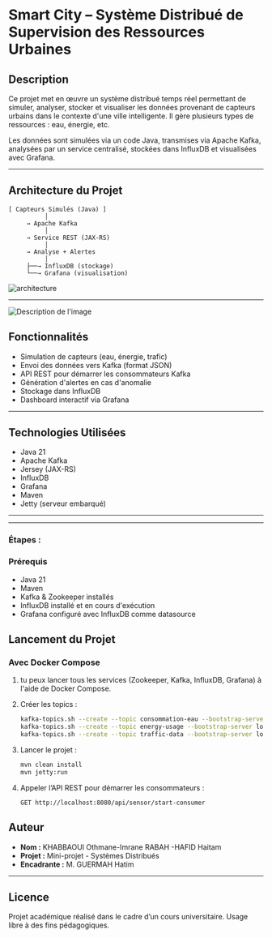 
#  Smart City – Système Distribué de Supervision des Ressources Urbaines

##  Description

Ce projet met en œuvre un système distribué temps réel permettant de simuler, analyser, stocker et visualiser les données provenant de capteurs urbains dans le contexte d'une ville intelligente. Il gère plusieurs types de ressources : eau, énergie, etc.

Les données sont simulées via un code Java, transmises via Apache Kafka, analysées par un service centralisé, stockées dans InfluxDB et visualisées avec Grafana.

---

##  Architecture du Projet

```
[ Capteurs Simulés (Java) ]
          │
     → Apache Kafka
          │
     → Service REST (JAX-RS)
          │
     → Analyse + Alertes
          │
     ├──→ InfluxDB (stockage)
     └──→ Grafana (visualisation)
```
![architecture](https://github.com/user-attachments/assets/73c5f0ff-a34b-497b-8c78-aa0bcd276f48)

---
![Description de l'image](assets/images/mon-image.png)


##  Fonctionnalités

-  Simulation de capteurs (eau, énergie, trafic)
-  Envoi des données vers Kafka (format JSON)
-  API REST pour démarrer les consommateurs Kafka
-  Génération d'alertes en cas d'anomalie
-  Stockage dans InfluxDB
-  Dashboard interactif via Grafana

---

## Technologies Utilisées

- Java 21
- Apache Kafka
- Jersey (JAX-RS)
- InfluxDB
- Grafana
- Maven
- Jetty (serveur embarqué)

---
---

### Étapes :
### Prérequis

- Java 21
- Maven
- Kafka & Zookeeper installés
- InfluxDB installé et en cours d'exécution
- Grafana configuré avec InfluxDB comme datasource

##  Lancement du Projet
###  Avec Docker Compose 

 1. tu peux lancer tous les services (Zookeeper, Kafka, InfluxDB, Grafana) à l'aide de Docker Compose.

2. Créer les topics :
   ```bash
   kafka-topics.sh --create --topic consommation-eau --bootstrap-server localhost:9092
   kafka-topics.sh --create --topic energy-usage --bootstrap-server localhost:9092
   kafka-topics.sh --create --topic traffic-data --bootstrap-server localhost:9092
   ```

3. Lancer le projet :
   ```bash
   mvn clean install
   mvn jetty:run
   ```

4. Appeler l’API REST pour démarrer les consommateurs :
   ```
   GET http://localhost:8080/api/sensor/start-consumer
   ```

##  Auteur

- **Nom :** KHABBAOUI Othmane-Imrane RABAH -HAFID Haitam
- **Projet :** Mini-projet - Systèmes Distribués
- **Encadrante :** M. GUERMAH Hatim

---

##  Licence

Projet académique réalisé dans le cadre d’un cours universitaire. Usage libre à des fins pédagogiques.
